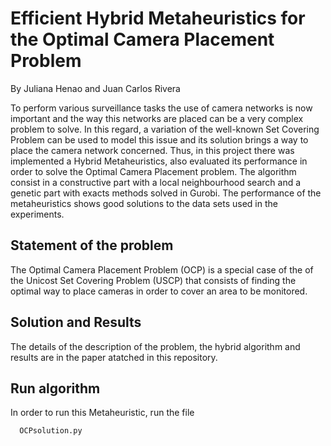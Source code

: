 # Efficient Hybrid Metaheuristics for the Optimal Camera Placement Problem

By Juliana Henao and Juan Carlos Rivera

To perform various surveillance tasks the use of camera networks is now important and the way this networks are placed can be a very complex problem to solve. In this regard, a variation of the well-known Set Covering Problem can be used to model this issue and its solution brings a way to place the camera network concerned. Thus, in this project there was implemented a Hybrid Metaheuristics, also evaluated its performance in order to solve the Optimal Camera Placement problem. The algorithm consist in a constructive part with a local neighbourhood search and a genetic part with exacts methods solved in Gurobi. The performance of the metaheuristics shows good solutions to the data sets used in the experiments.

## Statement of the problem

The Optimal Camera Placement Problem (OCP) is a special case of the of the Unicost Set Covering Problem (USCP) that consists of finding the optimal way to place cameras in order to cover an area to be monitored.

## Solution and Results



The details of the description of the problem, the hybrid algorithm and results are in the paper atatched in this repository. 

## Run algorithm

In order to run this Metaheuristic, run the file
 
```bash
  OCPsolution.py
```
